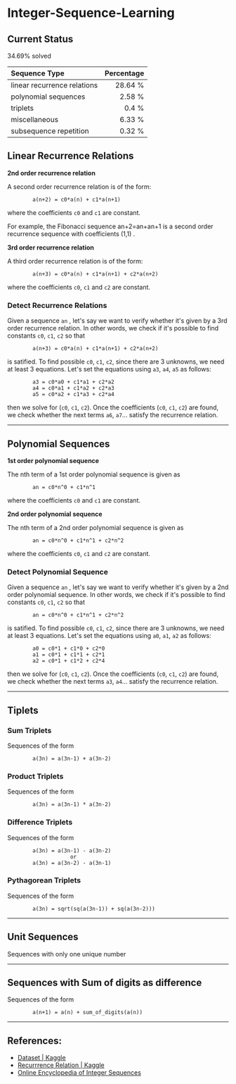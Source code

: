 # Integer-Sequence-Learning

## Current Status

34.69% solved

Sequence Type | Percentage
:---|---:
linear recurrence relations | 28.64 %
polynomial sequences | 2.58 %
triplets | 0.4 %
miscellaneous  | 6.33 %
subsequence repetition | 0.32 %

## Linear Recurrence Relations

**2nd order recurrence relation**

A second order recurrence relation is of the form:

            a(n+2) = c0*a(n) + c1*a(n+1)

where the coefficients `c0` and `c1` are constant.

For example, the Fibonacci sequence an+2=an+an+1 is a second order recurrence sequence with coefficients (1,1) .

**3rd order recurrence relation**

A third order recurrence relation is of the form:

            a(n+3) = c0*a(n) + c1*a(n+1) + c2*a(n+2)

where the coefficients `c0`, `c1` and `c2` are constant.

### Detect Recurrence Relations

Given a sequence `an` , let's say we want to verify whether it's given by a 3rd order recurrence relation. In other words, we check if it's possible to find constants `c0`, `c1`, `c2` so that

            a(n+3) = c0*a(n) + c1*a(n+1) + c2*a(n+2)

is satified. To find possible `c0`, `c1`, `c2`, since there are 3 unknowns, we need at least 3 equations. Let's set the equations using `a3`, `a4`, `a5` as follows:

            a3 = c0*a0 + c1*a1 + c2*a2
            a4 = c0*a1 + c1*a2 + c2*a3
            a5 = c0*a2 + c1*a3 + c2*a4

then we solve for (`c0`, `c1`, `c2`). Once the coefficients (`c0`, `c1`, `c2`) are found, we check whether the next terms `a6`, `a7`... satisfy the recurrence relation.

---

## Polynomial Sequences

**1st order polynomial sequence**

The nth term of a 1st order polynomial sequence is given as

            an = c0*n^0 + c1*n^1

where the coefficients `c0` and `c1` are constant.

**2nd order polynomial sequence**

The nth term of a 2nd order polynomial sequence is given as

            an = c0*n^0 + c1*n^1 + c2*n^2

where the coefficients `c0`, `c1` and `c2` are constant.

### Detect Polynomial Sequence

Given a sequence `an` , let's say we want to verify whether it's given by a 2nd order polynomial sequence. In other words, we check if it's possible to find constants `c0`, `c1`, `c2` so that

            an = c0*n^0 + c1*n^1 + c2*n^2

is satified. To find possible `c0`, `c1`, `c2`, since there are 3 unknowns, we need at least 3 equations. Let's set the equations using `a0`, `a1`, `a2` as follows:

            a0 = c0*1 + c1*0 + c2*0
            a1 = c0*1 + c1*1 + c2*1
            a2 = c0*1 + c1*2 + c2*4

then we solve for (`c0`, `c1`, `c2`). Once the coefficients (`c0`, `c1`, `c2`) are found, we check whether the next terms `a3`, `a4`... satisfy the recurrence relation.

---

## Tiplets

### Sum Triplets

Sequences of the form

            a(3n) = a(3n-1) + a(3n-2)

### Product Triplets

Sequences of the form

            a(3n) = a(3n-1) * a(3n-2)

### Difference Triplets

Sequences of the form

            a(3n) = a(3n-1) - a(3n-2)
                        or
            a(3n) = a(3n-2) - a(3n-1)

### Pythagorean Triplets

Sequences of the form

            a(3n) = sqrt(sq(a(3n-1)) + sq(a(3n-2)))

---

## Unit Sequences

Sequences with only one unique number

---

## Sequences with Sum of digits as difference

Sequences of the form
        
            a(n+1) = a(n) + sum_of_digits(a(n))
            
---
## References:

- [Dataset | Kaggle](https://www.kaggle.com/c/integer-sequence-learning/data)
- [Recurrrence Relation | Kaggle](https://www.kaggle.com/ncchen/recurrence-relation)
- [Online Encyclopedia of Integer Sequences](https://oeis.org/)
